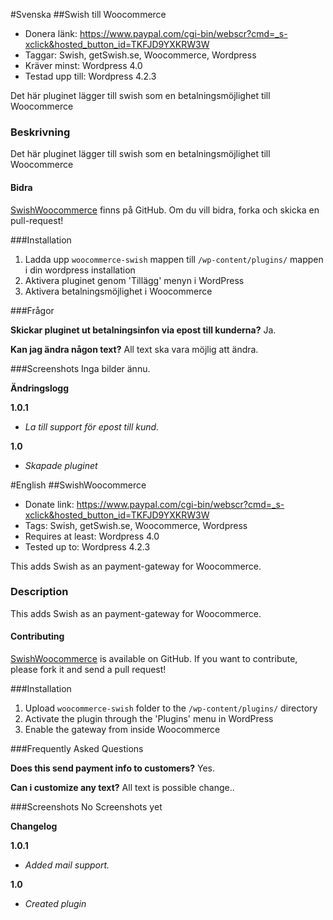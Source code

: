 #Svenska
##Swish till Woocommerce
* Donera länk: https://www.paypal.com/cgi-bin/webscr?cmd=_s-xclick&hosted_button_id=TKFJD9YXKRW3W
* Taggar: Swish, getSwish.se, Woocommerce, Wordpress
* Kräver minst: Wordpress 4.0
* Testad upp till: Wordpress 4.2.3

Det här pluginet lägger till swish som en betalningsmöjlighet till Woocommerce

### Beskrivning
Det här pluginet lägger till swish som en betalningsmöjlighet till Woocommerce

#### Bidra
[SwishWoocommerce](https://github.com/hedqvist/SwishWoocommerce) finns på GitHub. Om du vill bidra, forka och skicka en pull-request!

###Installation

1. Ladda upp `woocommerce-swish` mappen till `/wp-content/plugins/` mappen i din wordpress installation
2. Aktivera pluginet genom 'Tillägg' menyn i WordPress
3. Aktivera betalningsmöjlighet i Woocommerce

###Frågor

**Skickar pluginet ut betalningsinfon via epost till kunderna?**
Ja.

**Kan jag ändra någon text?**
All text ska vara möjlig att ändra.

###Screenshots
Inga bilder ännu.

**Ändringslogg**

**1.0.1**
* *La till support för epost till kund.*

**1.0**
* *Skapade pluginet*

#English
##SwishWoocommerce
* Donate link: https://www.paypal.com/cgi-bin/webscr?cmd=_s-xclick&hosted_button_id=TKFJD9YXKRW3W
* Tags: Swish, getSwish.se, Woocommerce, Wordpress
* Requires at least: Wordpress 4.0
* Tested up to: Wordpress 4.2.3

This adds Swish as an payment-gateway for Woocommerce.

### Description
This adds Swish as an payment-gateway for Woocommerce.

#### Contributing
[SwishWoocommerce](https://github.com/hedqvist/SwishWoocommerce) is available on GitHub. If you want to contribute, please fork it and send a pull request!

###Installation

1. Upload `woocommerce-swish` folder to the `/wp-content/plugins/` directory
2. Activate the plugin through the 'Plugins' menu in WordPress
3. Enable the gateway from inside Woocommerce

###Frequently Asked Questions

**Does this send payment info to customers?**
Yes.

**Can i customize any text?**
All text is possible change..

###Screenshots
No Screenshots yet

**Changelog**

**1.0.1**
* *Added mail support.*

**1.0**
* *Created plugin*
